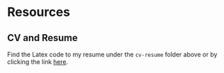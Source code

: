 # Resources

## CV and Resume
Find the Latex code to my resume under the `cv-resume` folder above or by clicking the link [here](https://github.com/xiomarag/website_resources/blob/main/Resume_XiomaraGonzalez_Template.tex).
